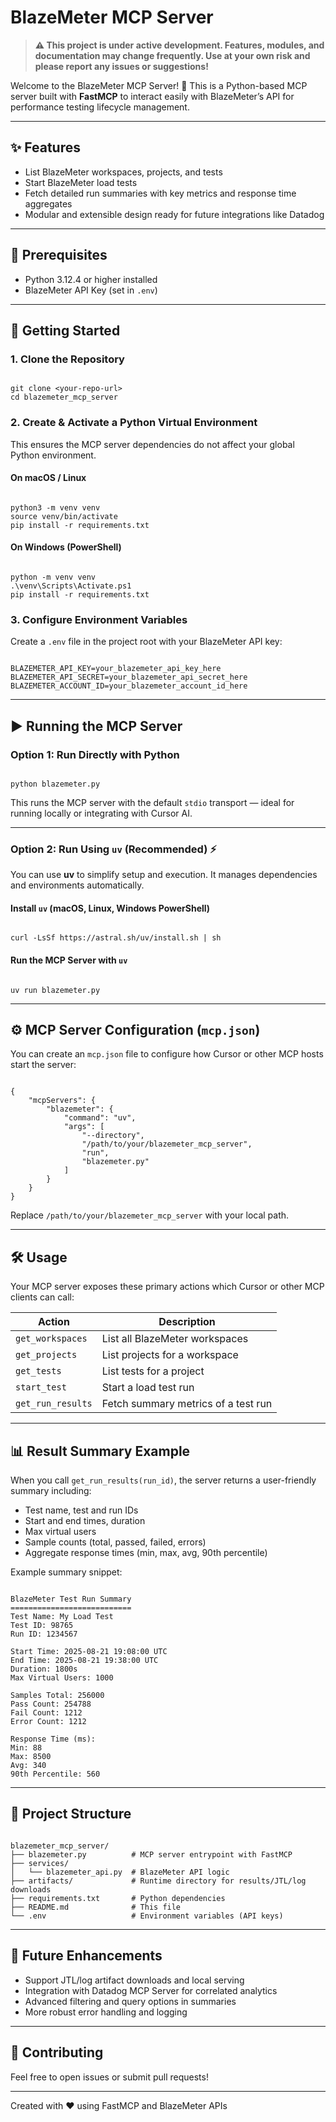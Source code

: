 # BlazeMeter MCP Server

> **⚠️ This project is under active development. Features, modules, and documentation may change frequently. Use at your own risk and please report any issues or suggestions!**

Welcome to the BlazeMeter MCP Server! 🎉 This is a Python-based MCP server built with **FastMCP** to interact easily with BlazeMeter’s API for performance testing lifecycle management.

---

## ✨ Features

- List BlazeMeter workspaces, projects, and tests  
- Start BlazeMeter load tests  
- Fetch detailed run summaries with key metrics and response time aggregates  
- Modular and extensible design ready for future integrations like Datadog  

---

## 🏁 Prerequisites

- Python 3.12.4 or higher installed  
- BlazeMeter API Key (set in `.env`)  

---

## 🚀 Getting Started

### 1. Clone the Repository

```

git clone <your-repo-url>
cd blazemeter_mcp_server

```

### 2. Create & Activate a Python Virtual Environment

This ensures the MCP server dependencies do not affect your global Python environment.

#### On macOS / Linux

```

python3 -m venv venv
source venv/bin/activate
pip install -r requirements.txt

```

#### On Windows (PowerShell)

```

python -m venv venv
.\venv\Scripts\Activate.ps1
pip install -r requirements.txt

```

### 3. Configure Environment Variables

Create a `.env` file in the project root with your BlazeMeter API key:

```

BLAZEMETER_API_KEY=your_blazemeter_api_key_here
BLAZEMETER_API_SECRET=your_blazemeter_api_secret_here
BLAZEMETER_ACCOUNT_ID=your_blazemeter_account_id_here

```

---

## ▶️ Running the MCP Server

### Option 1: Run Directly with Python

```

python blazemeter.py

```

This runs the MCP server with the default `stdio` transport — ideal for running locally or integrating with Cursor AI.

---

### Option 2: Run Using `uv` (Recommended) ⚡️

You can use **uv** to simplify setup and execution. It manages dependencies and environments automatically.

#### Install `uv` (macOS, Linux, Windows PowerShell)

```

curl -LsSf https://astral.sh/uv/install.sh | sh

```

#### Run the MCP Server with `uv`

```

uv run blazemeter.py

```

---

## ⚙️ MCP Server Configuration (`mcp.json`)

You can create an `mcp.json` file to configure how Cursor or other MCP hosts start the server:

```

{
    "mcpServers": {
        "blazemeter": {
            "command": "uv",
            "args": [
                "--directory",
                "/path/to/your/blazemeter_mcp_server",
                "run",
                "blazemeter.py"
            ]
        }
    }
}

```

Replace `/path/to/your/blazemeter_mcp_server` with your local path.

---

## 🛠️ Usage

Your MCP server exposes these primary actions which Cursor or other MCP clients can call:

| Action             | Description                         |
|--------------------|-----------------------------------|
| `get_workspaces`   | List all BlazeMeter workspaces     |
| `get_projects`     | List projects for a workspace      |
| `get_tests`        | List tests for a project           |
| `start_test`       | Start a load test run              |
| `get_run_results`  | Fetch summary metrics of a test run|

---

## 📊 Result Summary Example

When you call `get_run_results(run_id)`, the server returns a user-friendly summary including:

- Test name, test and run IDs  
- Start and end times, duration  
- Max virtual users  
- Sample counts (total, passed, failed, errors)  
- Aggregate response times (min, max, avg, 90th percentile)  

Example summary snippet:

```

BlazeMeter Test Run Summary
===========================
Test Name: My Load Test
Test ID: 98765
Run ID: 1234567

Start Time: 2025-08-21 19:08:00 UTC
End Time: 2025-08-21 19:38:00 UTC
Duration: 1800s
Max Virtual Users: 1000

Samples Total: 256000
Pass Count: 254788
Fail Count: 1212
Error Count: 1212

Response Time (ms):
Min: 88
Max: 8500
Avg: 340
90th Percentile: 560

```

---

## 📁 Project Structure

```

blazemeter_mcp_server/
├── blazemeter.py          # MCP server entrypoint with FastMCP
├── services/
│   └── blazemeter_api.py  # BlazeMeter API logic
├── artifacts/             # Runtime directory for results/JTL/log downloads
├── requirements.txt       # Python dependencies
├── README.md              # This file
└── .env                   # Environment variables (API keys)

```

---

## 🚧 Future Enhancements

- Support JTL/log artifact downloads and local serving  
- Integration with Datadog MCP Server for correlated analytics  
- Advanced filtering and query options in summaries  
- More robust error handling and logging  

---

## 🤝 Contributing

Feel free to open issues or submit pull requests!

---

Created with ❤️ using FastMCP and BlazeMeter APIs

